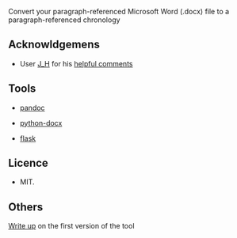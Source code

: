 Convert your paragraph-referenced Microsoft Word (.docx) file to a paragraph-referenced chronology

## Acknowldgemens

- User [J_H](https://codereview.stackexchange.com/users/145459/j-h) for his [helpful comments](https://codereview.stackexchange.com/questions/294181/flask-app-that-generates-word-chronology-from-word-document)

## Tools

- [pandoc](https://pandoc.org/)
  
- [python-docx](https://python-docx.readthedocs.io/en/latest/)

- [flask](https://flask.palletsprojects.com/en/stable/)

## Licence

- MIT.

## Others

[Write up](https://technical-blog.3willows.xyz/2024-10-21-generate-chronology-first-steps/) on the first version of the tool
